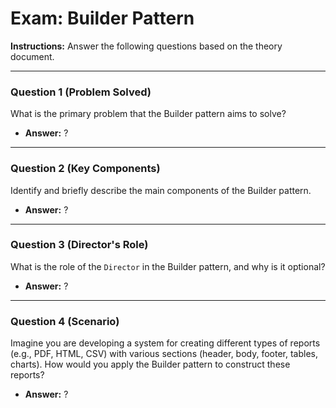 
# Exam: Builder Pattern

**Instructions:** Answer the following questions based on the theory document.

---

### Question 1 (Problem Solved)

What is the primary problem that the Builder pattern aims to solve?

- **Answer:** ?

---

### Question 2 (Key Components)

Identify and briefly describe the main components of the Builder pattern.

- **Answer:** ?

---

### Question 3 (Director's Role)

What is the role of the `Director` in the Builder pattern, and why is it optional?

- **Answer:** ?

---

### Question 4 (Scenario)

Imagine you are developing a system for creating different types of reports (e.g., PDF, HTML, CSV) with various sections (header, body, footer, tables, charts). How would you apply the Builder pattern to construct these reports?

- **Answer:** ?

